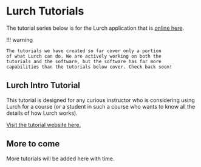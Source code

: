 
# Lurch Tutorials

The tutorial series below is for the Lurch application that is
[online here](http://lurchmath.github.io/lurchmath/lurch/app).

!!! warning

    The tutorials we have created so far cover only a portion
    of what Lurch can do. We are actively working on both the
    tutorials and the software, but the software has far more
    capabilities than the tutorials below cover. Check back soon!

## Lurch Intro Tutorial

This tutorial is designed for any curious instructor who is
considering using Lurch for a course (or a student in such a
course who wants to know all the details of how Lurch works).

[Visit the tutorial website here.](https://lurchmath.github.io/intro-tutorial)

## More to come

More tutorials will be added here with time.

